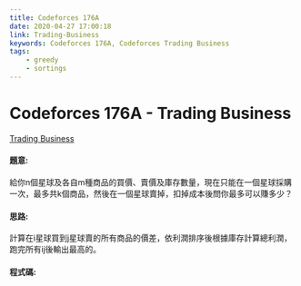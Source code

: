 ```yaml
---
title: Codeforces 176A
date: 2020-04-27 17:00:18
link: Trading-Business
keywords: Codeforces 176A, Codeforces Trading Business
tags:
    - greedy
    - sortings
---
```

# Codeforces 176A - Trading Business
[Trading Business](https://codeforces.com/problemset/problem/176/A)


#### 題意:
給你n個星球及各自m種商品的買價、賣價及庫存數量，現在只能在一個星球採購一次，最多共k個商品，然後在一個星球賣掉，扣掉成本後問你最多可以賺多少？
<!-- more -->
#### 思路:
計算在i星球買到j星球賣的所有商品的價差，依利潤排序後根據庫存計算總利潤，跑完所有ij後輸出最高的。

#### 程式碼:
<script src="https://gist.github.com/Daviswww/a091d508a0bf4212e112d56100d4c37b.js"></script>